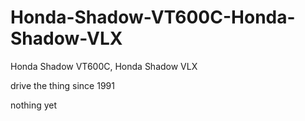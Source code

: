 # Honda-Shadow-VT600C-Honda-Shadow-VLX
Honda Shadow VT600C, Honda Shadow VLX

drive the thing since 1991

nothing yet
